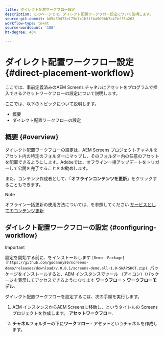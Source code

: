 ```yaml
---
title: ダイレクト配置ワークフロー設定
description: このページでは、ダイレクト配置ワークフロー設定について説明します。
source-git-commit: b65e59473e175e7c1b31fba900bb7e47eff3a263
workflow-type: tm+mt
source-wordcount: '188'
ht-degree: 46%

---
```



# ダイレクト配置ワークフロー設定 {#direct-placement-workflow}

ここでは、事前定義済みのAEM Screens チャネルにアセットをプログラムで挿入できるアセットワークフローの設定について説明します。

ここでは、以下のトピックについて説明します。

* 概要
* ダイレクト配置ワークフローの設定

## 概要 {#overview}

ダイレクト配置ワークフローの設定は、AEM Screens プロジェクトチャネルをアセット内の特定のフォルダーにマップし、そのフォルダー内の任意のアセットを配置できるようにします。Adobeでは、オフライン一括アップデートをトリガーして公開を完了することをお勧めします。

また、コンテンツ作成者として、「**オフラインコンテンツを更新**」をクリックすることもできます。

>[!NOTE]
>
>オフライン一括更新の使用方法については、を参照してください [サービスとしてのコンテンツ更新](/help/user-guide/content-update-as-a-service.md).

## ダイレクト配置ワークフローの設定 {#configuring-workflow}

>[!IMPORTANT]
>
>設定を開始する前に、をインストールします `[Demo  Package](https://github.com/godanny86/screens-demo/releases/download/v.0.0.1/screens-demo.all-1.0-SNAPSHOT.zip)`. パッケージをインストールすると、AEM インスタンスでツール （アイコン）/パッケージを表示してアクセスできるようになります **ワークフロー** > **ワークフローモデル**.

ダイレクト配置ワークフローを設定するには、次の手順を実行します。

1. AEM インスタンスからAEM Screensに移動し、というタイトルの Screens プロジェクトを作成します。 **アセットワークフロー**.

1. **チャネル**&#x200B;フォルダーの下に&#x200B;**ワークフロー - アセット**&#x200B;というチャネルを作成します。

